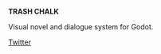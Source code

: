 **TRASH CHALK**

Visual novel and dialogue system for Godot.

[Twitter](https://twitter.com/kyedo_)
